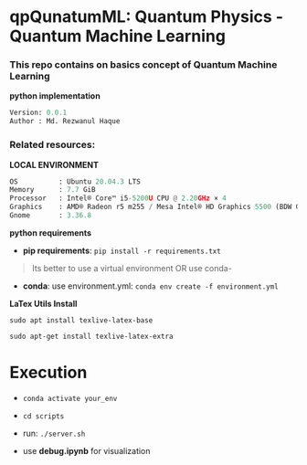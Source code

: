 # qpQunatumML: Quantum Physics - Quantum Machine Learning

### This repo contains on basics concept of Quantum Machine Learning

**python implementation**

```python
Version: 0.0.1  
Author : Md. Rezwanul Haque
```
### **Related resources**:


**LOCAL ENVIRONMENT**  
```python
OS          : Ubuntu 20.04.3 LTS       
Memory      : 7.7 GiB 
Processor   : Intel® Core™ i5-5200U CPU @ 2.20GHz × 4    
Graphics    : AMD® Radeon r5 m255 / Mesa Intel® HD Graphics 5500 (BDW GT2)  
Gnome       : 3.36.8 
```

**python requirements**
* **pip requirements**: ```pip install -r requirements.txt``` 
> Its better to use a virtual environment 
OR use conda-
* **conda**: use environment.yml: ```conda env create -f environment.yml```

**LaTex Utils Install**

```sudo apt install texlive-latex-base```

```sudo apt-get install texlive-latex-extra```

# Execution
- ```conda activate your_env```
- ```cd scripts```
- run: ```./server.sh```


- use **debug.ipynb** for visualization